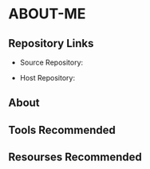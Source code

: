 # ABOUT-ME
## Repository Links
* Source Repository:

* Host Repository: 
## About
## Tools Recommended
## Resourses Recommended
